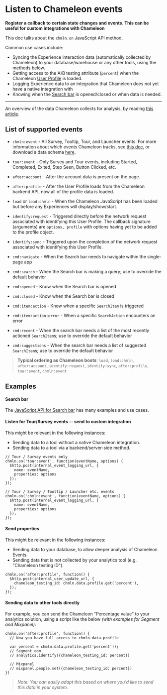 # Listen to Chameleon events

**Register a callback to certain state changes and events. This can be useful for custom integrations with Chameleon**

This doc talks about the `chmln.on` JavaScript API method.

Common use cases include:

- Syncing the Experience interaction data (automatically collected by Chameleon) to your database/warehouse or any other tools, using the methods below.
- Getting access to the A/B testing attribute (`percent`) when the Chameleon [User Profile](apis/profiles.md?id=schema) is loaded.
- Logging Experience data to an integration that Chameleon does not yet have a native integration with
- Knowing when the [Search bar](apis/search?id=search-js-api) is opened/closed or when data is needed.

----

An overview of the data Chameleon collects for analysis, by reading [this article](https://help.trychameleon.com/en/articles/1226450-what-analytics-does-chameleon-provide).


## List of supported events

- `chmln:event` - All Survey, Tooltip, Tour, and Launcher events. For more information about which events Chameleon tracks, see [this doc](https://help.trychameleon.com/en/articles/1226450-what-analytics-does-chameleon-provide), or download a data schema [here](https://docs.google.com/spreadsheets/d/1qBiAojhSoUSEGLlwvzAhO5CxFLTNeutA_h2iV9gsvRk/copy).
- `tour:event`  - Only Survey and Tour events, including Started, Completed, Exited, Step Seen, Button Clicked, etc.

- `after:account` - After the account data is present on the page.
- `after:profile` - After the User Profile loads from the Chameleon backend API, now all of the profile data is loaded.

- `load` or `load:chmln` - When the Chameleon JavaScript has been loaded but before any Experiences will display/show/start.
- `identify:request` - Triggered directly before the network request associated with identifying this User Profile. The callback signature (arguments) are `options, profile` with options having yet to be added to the profile object.
- `identify:sync` - Triggered upon the completion of the network request associated with identifying this User Profile.

- `cmd:navigate` - When the Search bar needs to navigate within the single-page app
- `cmd:search` - When the Search bar is making a query; use to override the default behavior
- `cmd:opened` - Know when the Search bar is opened
- `cmd:closed` - Know when the Search bar is closed 
- `cmd:item:action` - Know when a specific `SearchItem` is triggered
- `cmd:item:action:error` - When a specific `SearchAction` encounters an error
- `cmd:recent` - When the search bar needs a list of the most recently actioned `SearchItem`s; use to override the default behavior
- `cmd:suggestions` - When the search bar needs a list of suggested `SearchItem`s; use to override the default behavior


> **Typical ordering as Chameleon boots**: `load`, `load:chmln`, `after:account`, `identify:request`, `identify:sync`, `after:profile`, `tour:event`, `chmln:event`

## Examples

#### Search bar

The [JavaScript API for Search bar](apis/search?id=search-js-api) has many examples and use cases.

#### Listen for Tour/Survey events -- send to custom integration

This might be relevant in the following instances:

- Sending data to a tool without a native Chameleon integration.
- Sending data to a tool via a backend/server-side method.

```
// Tour / Survey events only
chmln.on('tour:event', function(eventName, options) {
  $http.post(internal_event_logging_url, {
    name: eventName,
    properties: options
  });
});

// Tour / Survey / Tooltip / Launcher etc. events
chmln.on('chmln:event', function(eventName, options) {
  $http.post(internal_event_logging_url, {
    name: eventName, 
    properties: options
  });
});
```



#### Send properties

This might be relevant in the following instances:

- Sending data to your database, to allow deeper analysis of Chameleon Events.
- Sending data that is not collected by your analytics tool (e.g. "Chameleon testing ID").

```
chmln.on('after:profile', function() {
  $http.post(internal_user_update_url, {
    chameleon_testing_id: chmln.data.profile.get('percent'),
  });
});
```



#### Sending data to other tools directly

For example, you can send the Chameleon "Percentage value" to your analytics solution, using a script like the below *(with examples for Segment and Mixpanel)*:

```
chmln.on('after:profile', function() {
  // Now you have full access to chmln.data.profile
  
  var percent = chmln.data.profile.get('percent'));
  // Segment.com
  // analytics.identify({chameleon_testing_id: percent})

  // Mixpanel
  // mixpanel.people.set({chameleon_testing_id: percent})
})
```

> *Note: You can easily adapt this based on where you'd like to send this data in your system.* 


